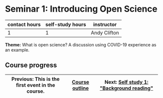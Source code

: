 # Seminar 1: Introducing Open Science

| contact hours | self-study hours | instructor |
|---|---|---|
| 1 | 1 | Andy Clifton |

**Theme:** What is open science? A discussion using COVID-19 experience as an example.

## Course progress
| Previous: This is the first event in the course. | [Course outline](readme.md#course-outline) | Next: [Self study 1: "Background reading"](selfstudy1.md) |
|---|---|---|



